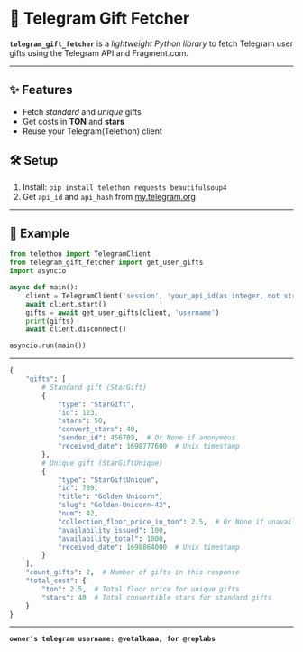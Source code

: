 # 🎁 Telegram Gift Fetcher

**`telegram_gift_fetcher`** is a *lightweight Python library* to fetch Telegram user gifts using the Telegram API and Fragment.com.

---

## ✨ Features
- Fetch *standard* and *unique* gifts
- Get costs in **TON** and **stars**
- Reuse your Telegram(Telethon) client

## 🛠️ Setup
1. Install: `pip install telethon requests beautifulsoup4`
2. Get `api_id` and `api_hash` from [my.telegram.org](https://my.telegram.org)

---

## 📝 Example

```python
from telethon import TelegramClient
from telegram_gift_fetcher import get_user_gifts
import asyncio

async def main():
    client = TelegramClient('session', 'your_api_id(as integer, not string)', 'your_api_hash')
    await client.start()
    gifts = await get_user_gifts(client, 'username')
    print(gifts)
    await client.disconnect()

asyncio.run(main())
```

---

```python
{
    "gifts": [
        # Standard gift (StarGift)
        {
            "type": "StarGift",
            "id": 123,
            "stars": 50,
            "convert_stars": 40,
            "sender_id": 456789,  # Or None if anonymous
            "received_date": 1698777600  # Unix timestamp
        },
        # Unique gift (StarGiftUnique)
        {
            "type": "StarGiftUnique",
            "id": 789,
            "title": "Golden Unicorn",
            "slug": "Golden-Unicorn-42",
            "num": 42,
            "collection_floor_price_in_ton": 2.5,  # Or None if unavailable
            "availability_issued": 100,
            "availability_total": 1000,
            "received_date": 1698864000  # Unix timestamp
        }
    ],
    "count_gifts": 2,  # Number of gifts in this response
    "total_cost": {
        "ton": 2.5,  # Total floor price for unique gifts
        "stars": 40  # Total convertible stars for standard gifts
    }
}
```

---

**`owner's telegram username: @vetalkaaa, for @replabs`**